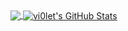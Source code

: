 <!--
Here are some ideas to get you started:

- 🔭 I’m currently working on ...
- 🌱 I’m currently learning ...
- 👯 I’m looking to collaborate on ...
- 🤔 I’m looking for help with ...
- 💬 Ask me about ...
- 📫 How to reach me: ...
- 😄 Pronouns: ...
- ⚡ Fun fact: ...
-->

<!--
![vi0let's github stats](https://github-readme-stats.vercel.app/api?username=lucky-xiaobai&show_icons=true&theme=radical)
-->


<a href="https://github.com/lucky-xiaobai/lucky-xiaobai">
  <img align="center" src="https://github-readme-stats.vercel.app/api/top-langs/?username=lucky-xiaobai&title_color=ffffff&text_color=c9cacc&icon_color=2bbc8a&bg_color=1d1f21&langs_count=3&line_height=26" />
</a>
<a href="https://github.com/lucky-xiaobai/lucky-xiaobai">
  <img align="center" src="https://github-readme-stats.vercel.app/api?username=lucky-xiaobai&show_icons=true&theme=radical&line_height=26" alt="vi0let's GitHub Stats" />
</a>

